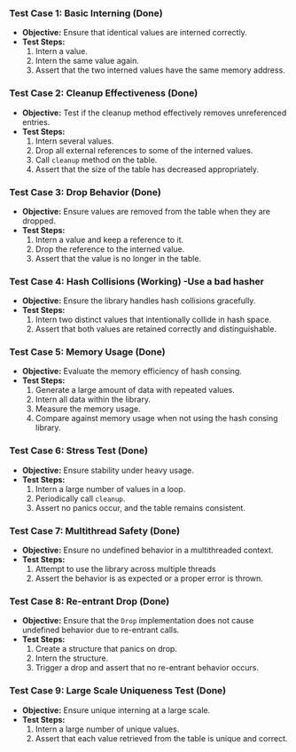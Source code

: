 
###  Test Case 1: Basic Interning (Done)
- **Objective:** Ensure that identical values are interned correctly.
- **Test Steps:**
  1. Intern a value.
  2. Intern the same value again.
  3. Assert that the two interned values have the same memory address.

### Test Case 2: Cleanup Effectiveness (Done)
- **Objective:** Test if the cleanup method effectively removes unreferenced entries.
- **Test Steps:**
  1. Intern several values.
  2. Drop all external references to some of the interned values.
  3. Call `cleanup` method on the table.
  4. Assert that the size of the table has decreased appropriately.

### Test Case 3: Drop Behavior (Done)
- **Objective:** Ensure values are removed from the table when they are dropped.
- **Test Steps:**
  1. Intern a value and keep a reference to it.
  2. Drop the reference to the interned value.
  3. Assert that the value is no longer in the table.

### Test Case 4: Hash Collisions (Working) -Use a bad hasher
- **Objective:** Ensure the library handles hash collisions gracefully.
- **Test Steps:**
  1. Intern two distinct values that intentionally collide in hash space.
  2. Assert that both values are retained correctly and distinguishable.

### Test Case 5: Memory Usage (Done)
- **Objective:** Evaluate the memory efficiency of hash consing.
- **Test Steps:**
  1. Generate a large amount of data with repeated values.
  2. Intern all data within the library.
  3. Measure the memory usage.
  4. Compare against memory usage when not using the hash consing library.

### Test Case 6: Stress Test (Done)
- **Objective:** Ensure stability under heavy usage.
- **Test Steps:**
  1. Intern a large number of values in a loop.
  2. Periodically call `cleanup`.
  3. Assert no panics occur, and the table remains consistent.

### Test Case 7: Multithread Safety (Done)
- **Objective:** Ensure no undefined behavior in a multithreaded context.
- **Test Steps:**
  1. Attempt to use the library across multiple threads
  2. Assert the behavior is as expected or a proper error is thrown.

### Test Case 8: Re-entrant Drop (Done)
- **Objective:** Ensure that the `Drop` implementation does not cause undefined behavior due to re-entrant calls.
- **Test Steps:**
  1. Create a structure that panics on drop.
  2. Intern the structure.
  3. Trigger a drop and assert that no re-entrant behavior occurs.


### Test Case 9: Large Scale Uniqueness Test (Done)
- **Objective:** Ensure unique interning at a large scale.
- **Test Steps:**
  1. Intern a large number of unique values.
  2. Assert that each value retrieved from the table is unique and correct.

